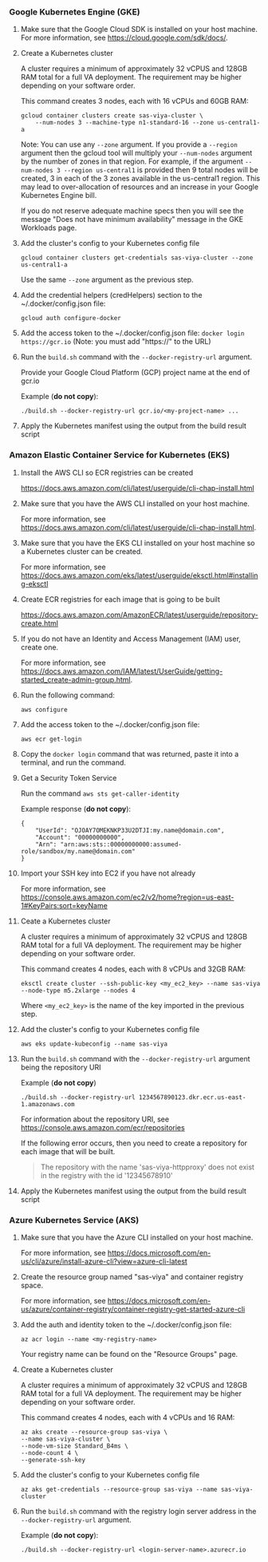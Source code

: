 ### Google Kubernetes Engine (GKE)
1. Make sure that the Google Cloud SDK is installed on your host machine.
	For more information, see https://cloud.google.com/sdk/docs/.

2. Create a Kubernetes cluster

	A cluster requires a minimum of approximately 32 vCPUS and 128GB RAM total for a full VA deployment.
	The requirement may be higher depending on your software order.

	This command creates 3 nodes, each with 16 vCPUs and 60GB RAM:

	```
	gcloud container clusters create sas-viya-cluster \
		--num-nodes 3 --machine-type n1-standard-16 --zone us-central1-a
	```

	Note: You can use any `--zone` argument. If you provide a `--region` argument
	then the gcloud tool will multiply your `--num-nodes` argument by the number
	of zones in that region. For example, if the argument
	`--num-nodes 3 --region us-central1` is provided then 9 total nodes will be
	created, 3 in each of the 3 zones available in the us-central1 region.
	This may lead to over-allocation of resources and an increase in your
	Google Kubernetes Engine bill.
 
	If you do not reserve adequate machine specs then you will see the message
	"Does not have minimum availability" message in the GKE Workloads page.

3. Add the cluster's config to your Kubernetes config file

	`gcloud container clusters get-credentials sas-viya-cluster --zone us-central1-a`

	Use the same `--zone` argument as the previous step.

4. Add the credential helpers (credHelpers) section to the ~/.docker/config.json file:

	`gcloud auth configure-docker`

5. Add the access token to the ~/.docker/config.json file:
	`docker login https://gcr.io` (Note: you must add "https://" to the URL)

6. Run the `build.sh` command with the `--docker-registry-url` argument.

	Provide your Google Cloud Platform (GCP) project name at the end of gcr.io

	Example (**do not copy**):
	```
	./build.sh --docker-registry-url gcr.io/<my-project-name> ...
	```

7. Apply the Kubernetes manifest using the output from the build result script


### Amazon Elastic Container Service for Kubernetes (EKS)
1. Install the AWS CLI so ECR registries can be created

	https://docs.aws.amazon.com/cli/latest/userguide/cli-chap-install.html

2. Make sure that you have the AWS CLI installed on your host machine.

	For more information, see https://docs.aws.amazon.com/cli/latest/userguide/cli-chap-install.html.

3. Make sure that you have the EKS CLI installed on your host machine so a Kubernetes cluster can be created.

	For more information, see https://docs.aws.amazon.com/eks/latest/userguide/eksctl.html#installing-eksctl

4. Create ECR registries for each image that is going to be built

	https://docs.aws.amazon.com/AmazonECR/latest/userguide/repository-create.html

5. If you do not have an Identity and Access Management (IAM) user, create one.

	For more information, see https://docs.aws.amazon.com/IAM/latest/UserGuide/getting-started_create-admin-group.html.

6. Run the following command:

   ```
   aws configure
   ```

7. Add the access token to the ~/.docker/config.json file:

	```
    aws ecr get-login
    ```

8. Copy the `docker login` command that was returned, paste it into a terminal, and run the command.

9. Get a Security Token Service

	Run the command `aws sts get-caller-identity`

	Example response (**do not copy**):
	```
	{
		"UserId": "OJOAY7OMEKNKP33U2DTJI:my.name@domain.com",
		"Account": "00000000000",
		"Arn": "arn:aws:sts::00000000000:assumed-role/sandbox/my.name@domain.com"
	}
	```

10. Import your SSH key into EC2 if you have not already

	For more information, see https://console.aws.amazon.com/ec2/v2/home?region=us-east-1#KeyPairs:sort=keyName

11. Ceate a Kubernetes cluster

	A cluster requires a minimum of approximately 32 vCPUS and 128GB RAM total for a full VA deployment.
	The requirement may be higher depending on your software order.

	This command creates 4 nodes, each with 8 vCPUs and 32GB RAM:

	```
	eksctl create cluster --ssh-public-key <my_ec2_key> --name sas-viya --node-type m5.2xlarge --nodes 4
	```

	Where `<my_ec2_key>` is the name of the key imported in the previous step.

12. Add the cluster's config to your Kubernetes config file

	```
	aws eks update-kubeconfig --name sas-viya
	```

13. Run the `build.sh` command with the `--docker-registry-url` argument being the repository URI

	Example (**do not copy**)
	```
	./build.sh --docker-registry-url 1234567890123.dkr.ecr.us-east-1.amazonaws.com
	```

	For information about the repository URI, see https://console.aws.amazon.com/ecr/repositories

	If the following error occurs, then you need to create a repository for each image that will be built.

	> The repository with the name 'sas-viya-httpproxy' does not exist in the registry with the id '12345678910'

14. Apply the Kubernetes manifest using the output from the build result script


### Azure Kubernetes Service (AKS)
1. Make sure that you have the Azure CLI installed on your host machine.

	For more information, see https://docs.microsoft.com/en-us/cli/azure/install-azure-cli?view=azure-cli-latest

2. Create the resource group named "sas-viya" and container registry space.

	For more information, see https://docs.microsoft.com/en-us/azure/container-registry/container-registry-get-started-azure-cli

3. Add the auth and identity token to the ~/.docker/config.json file:

	```
	az acr login --name <my-registry-name>
	```

	Your registry name can be found on the "Resource Groups" page.

4. Create a Kubernetes cluster

	A cluster requires a minimum of approximately 32 vCPUS and 128GB RAM total for a full VA deployment.
	The requirement may be higher depending on your software order.

	This command creates 4 nodes, each with 4 vCPUs and 16 RAM:

	```
	az aks create --resource-group sas-viya \
	--name sas-viya-cluster \
	--node-vm-size Standard_B4ms \
	--node-count 4 \
	--generate-ssh-key
	```

5. Add the cluster's config to your Kubernetes config file

	```
	az aks get-credentials --resource-group sas-viya --name sas-viya-cluster
	```

6. Run the `build.sh` command with the registry login server address in the `--docker-registry-url` argument.

   Example (**do not copy**):
   ```
   ./build.sh --docker-registry-url <login-server-name>.azurecr.io
   ```
